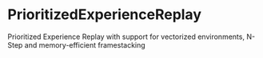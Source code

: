 # PrioritizedExperienceReplay
Prioritized Experience Replay with support for vectorized environments, N-Step and memory-efficient framestacking 
